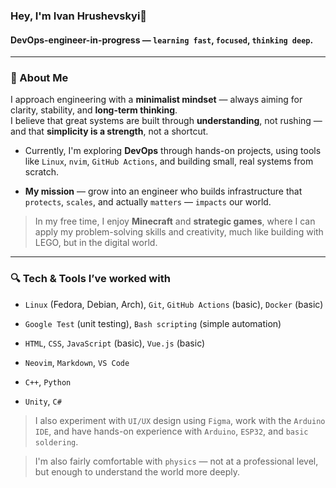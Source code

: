### Hey, I'm Ivan Hrushevskyi👋

#### DevOps-engineer-in-progress — `learning fast`, `focused`, `thinking deep`.

---

### 🧠 About Me

I approach engineering with a **minimalist mindset** — always aiming for clarity, stability, and **long-term thinking**.  
I believe that great systems are built through **understanding**, not rushing — and that **simplicity is a strength**, not a shortcut.

- Currently, I'm exploring **DevOps** through hands-on projects, using tools like `Linux`, `nvim`, `GitHub Actions`, and building small, real systems from scratch. 

- **My mission** — grow into an engineer who builds infrastructure that `protects`, `scales`, and actually `matters` — `impacts` our world.

> In my free time, I enjoy **Minecraft** and **strategic games**, where I can apply my problem-solving skills and creativity, much like building with LEGO, but in the digital world.

---

### 🔍 Tech & Tools I’ve worked with

- `Linux` (Fedora, Debian, Arch), `Git`, `GitHub Actions` (basic), `Docker` (basic)

- `Google Test` (unit testing), `Bash scripting` (simple automation)

- `HTML`, `CSS`, `JavaScript` (basic), `Vue.js` (basic)

- `Neovim`, `Markdown`, `VS Code`

- `C++`, `Python`

- `Unity`, `C#`

> I also experiment with `UI/UX` design using `Figma`, work with the `Arduino IDE`, and have hands-on experience with `Arduino`, `ESP32`, and `basic soldering`.

> I'm also fairly comfortable with `physics` — not at a professional level, but enough to understand the world more deeply.
